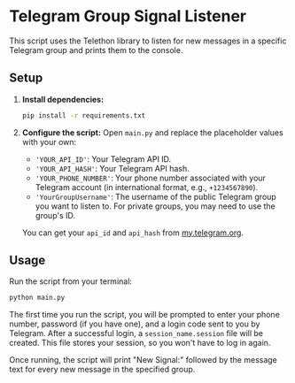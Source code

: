 # Telegram Group Signal Listener

This script uses the Telethon library to listen for new messages in a specific Telegram group and prints them to the console.

## Setup

1.  **Install dependencies:**
    ```bash
    pip install -r requirements.txt
    ```

2.  **Configure the script:**
    Open `main.py` and replace the placeholder values with your own:
    -   `'YOUR_API_ID'`: Your Telegram API ID.
    -   `'YOUR_API_HASH'`: Your Telegram API hash.
    -   `'YOUR_PHONE_NUMBER'`: Your phone number associated with your Telegram account (in international format, e.g., `+1234567890`).
    -   `'YourGroupUsername'`: The username of the public Telegram group you want to listen to. For private groups, you may need to use the group's ID.

    You can get your `api_id` and `api_hash` from [my.telegram.org](https://my.telegram.org).

## Usage

Run the script from your terminal:
```bash
python main.py
```

The first time you run the script, you will be prompted to enter your phone number, password (if you have one), and a login code sent to you by Telegram. After a successful login, a `session_name.session` file will be created. This file stores your session, so you won't have to log in again.

Once running, the script will print "New Signal:" followed by the message text for every new message in the specified group.